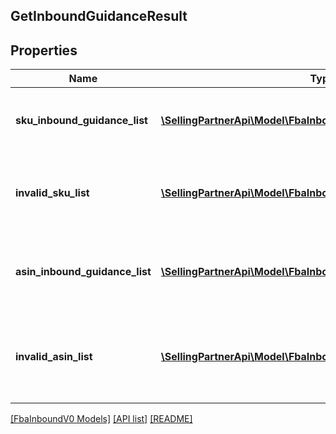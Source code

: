 ## GetInboundGuidanceResult

## Properties

Name | Type | Description | Notes
------------ | ------------- | ------------- | -------------
**sku_inbound_guidance_list** | [**\SellingPartnerApi\Model\FbaInboundV0\SKUInboundGuidance[]**](SKUInboundGuidance.md) | A list of SKU inbound guidance information. | [optional]
**invalid_sku_list** | [**\SellingPartnerApi\Model\FbaInboundV0\InvalidSKU[]**](InvalidSKU.md) | A list of invalid SKU values and the reason they are invalid. | [optional]
**asin_inbound_guidance_list** | [**\SellingPartnerApi\Model\FbaInboundV0\ASINInboundGuidance[]**](ASINInboundGuidance.md) | A list of ASINs and their associated inbound guidance. | [optional]
**invalid_asin_list** | [**\SellingPartnerApi\Model\FbaInboundV0\InvalidASIN[]**](InvalidASIN.md) | A list of invalid ASIN values and the reasons they are invalid. | [optional]

[[FbaInboundV0 Models]](../) [[API list]](../../Api) [[README]](../../../README.md)
